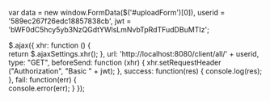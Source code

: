 var data = new window.FormData($('#uploadForm')[0]),
	userid  = '589ec267f26edc18857838cb',
    jwt     = 'bWF0dC5hcy5yb3NzQGdtYWlsLmNvbTpRdTFudDBuMTIz';

$.ajax({
    xhr: function () {  
        return $.ajaxSettings.xhr();
    },
    url: 'http://localhost:8080/client/all/' + userid,
    type: "GET",
    beforeSend: function (xhr) {
		xhr.setRequestHeader ("Authorization", "Basic " + jwt);
	},
    success: function(res) {
    	console.log(res);
		},
	fail: function(err) {  
        console.error(err);
    }
});